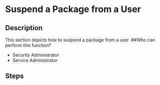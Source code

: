 # Suspend a Package from a User
## Description
This section depicts how to suspend a package from a user.
##Who can perform this function?
* Security Administrator
* Service Administrator

## Steps
